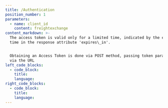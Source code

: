 ```yaml
---
title: /Authentication
position_number: 1
parameters:
  - name: client_id
    content: freightexchange
content_markdown: >-
  The access token is valid only for a limited time, indicated by the expiration
  time in the response attribute 'expires\_in'.


  Obtaining an Access Token is done via POST method, passing token parameters
  via the URL
left_code_blocks:
  - code_block:
    title:
    language:
right_code_blocks:
  - code_block:
    title:
    language:
---
```

